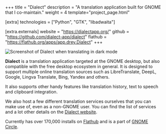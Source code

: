+++
title = "Dialect"
description = "A translation application built for GNOME that I co-maintain."
weight = 4
template="project_page.html"

[extra]
technologies = ["Python", "GTK", "libadwaita"]

[extra.externals]
website = "https://dialectapp.org/"
github = "https://github.com/dialect-app/dialect"
flathub = "https://flathub.org/apps/app.drey.Dialect"
+++

![Screenshot of Dialect when translating in dark mode](/images/dialect/dialect-translate-dark.png)

**Dialect** is a translation application targeted at the GNOME desktop, but also compatible with the free desktop ecosystem in general. It is designed to support multiple online translation sources such as LibreTranslate, DeepL, Google, Lingva Translate, Bing, Yandex and others.

It also supports other handy features like translation history, text to speech and clipboard integration.

We also host a few different translation services ourselves that you can make use of, even as a non-GNOME user. You can find the list of services and a lot other details on the [Dialect website](https://dialectapp.org).

Currently has over 170,000 installs on [Flathub](https://flathub.org/apps/dev.mufeed.Wordbook/) and is a part of [GNOME Circle](https://apps.gnome.org/Dialect/).
